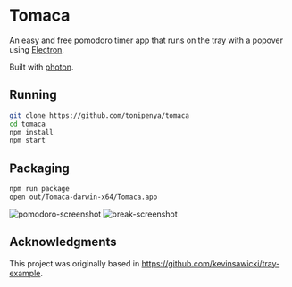 # Tomaca

An easy and free pomodoro timer app that runs on the tray with a popover using
[Electron](http://electron.atom.io).

Built with [photon](http://photonkit.com).

## Running

```sh
git clone https://github.com/tonipenya/tomaca
cd tomaca
npm install
npm start
```

## Packaging

```sh
npm run package
open out/Tomaca-darwin-x64/Tomaca.app
```

![pomodoro-screenshot](https://user-images.githubusercontent.com/191486/45946599-9ef9e180-bff1-11e8-8f0e-485ade71440f.png)
![break-screenshot](https://user-images.githubusercontent.com/191486/45946598-9ef9e180-bff1-11e8-842e-1bbf12036763.png)

## Acknowledgments
This project was originally based in https://github.com/kevinsawicki/tray-example.
